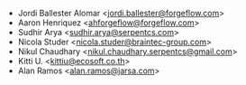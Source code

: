- Jordi Ballester Alomar \<<jordi.ballester@forgeflow.com>\>
- Aaron Henriquez \<<ahforgeflow@forgeflow.com>\>
- Sudhir Arya \<<sudhir.arya@serpentcs.com>\>
- Nicola Studer \<<nicola.studer@braintec-group.com>\>
- Nikul Chaudhary \<<nikul.chaudhary.serpentcs@gmail.com>\>
- Kitti U. \<<kittiu@ecosoft.co.th>\>
- Alan Ramos \<<alan.ramos@jarsa.com>\>
